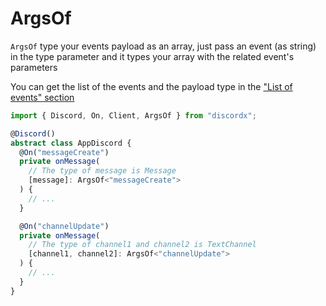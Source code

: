 # ArgsOf

`ArgsOf` type your events payload as an array, just pass an event (as string) in the type parameter and it types your array with the related event's parameters

You can get the list of the events and the payload type in the ["List of events" section](/docs/general/events)

```ts
import { Discord, On, Client, ArgsOf } from "discordx";

@Discord()
abstract class AppDiscord {
  @On("messageCreate")
  private onMessage(
    // The type of message is Message
    [message]: ArgsOf<"messageCreate">
  ) {
    // ...
  }

  @On("channelUpdate")
  private onMessage(
    // The type of channel1 and channel2 is TextChannel
    [channel1, channel2]: ArgsOf<"channelUpdate">
  ) {
    // ...
  }
}
```
